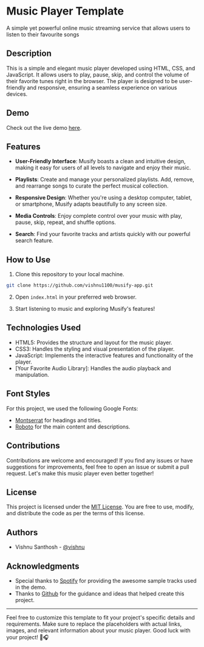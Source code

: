 # Music Player Template 

A simple yet powerful online music streaming service that allows users to listen to their favourite songs 


## Description

This is a simple and elegant music player developed using HTML, CSS, and JavaScript. It allows users to play, pause, skip, and control the volume of their favorite tunes right in the browser. The player is designed to be user-friendly and responsive, ensuring a seamless experience on various devices.

## Demo

Check out the live demo [here](https://vishnu1100.github.io/Responsive_Musicplayer/).

## Features

- **User-Friendly Interface**: Musify boasts a clean and intuitive design, making it easy for users of all levels to navigate and enjoy their music.

- **Playlists**: Create and manage your personalized playlists. Add, remove, and rearrange songs to curate the perfect musical collection.

- **Responsive Design**: Whether you're using a desktop computer, tablet, or smartphone, Musify adapts beautifully to any screen size.

- **Media Controls**: Enjoy complete control over your music with play, pause, skip, repeat, and shuffle options.

- **Search**: Find your favorite tracks and artists quickly with our powerful search feature.

## How to Use

1. Clone this repository to your local machine.
```bash
git clone https://github.com/vishnu1100/musify-app.git
```

2. Open `index.html` in your preferred web browser.

3. Start listening to music and exploring Musify's features!

## Technologies Used

- HTML5: Provides the structure and layout for the music player.
- CSS3: Handles the styling and visual presentation of the player.
- JavaScript: Implements the interactive features and functionality of the player.
- [Your Favorite Audio Library]: Handles the audio playback and manipulation.
## Font Styles

For this project, we used the following Google Fonts:

- [Montserrat](https://fonts.google.com/specimen/Montserrat) for headings and titles.
- [Roboto](https://fonts.google.com/specimen/Roboto) for the main content and descriptions.

## Contributions

Contributions are welcome and encouraged! If you find any issues or have suggestions for improvements, feel free to open an issue or submit a pull request. Let's make this music player even better together!

## License

This project is licensed under the [MIT License](LICENSE). You are free to use, modify, and distribute the code as per the terms of this license.




## Authors

- Vishnu Santhosh  - [@vishnu](https://github.com/vishnu1100)



## Acknowledgments

- Special thanks to [Spotify](https://open.spotify.com/) for providing the awesome sample tracks used in the demo.
- Thanks to [Github](https://www.github.com) for the guidance and ideas that helped create this project.

---

Feel free to customize this template to fit your project's specific details and requirements. Make sure to replace the placeholders with actual links, images, and relevant information about your music player. Good luck with your project! 🎵🎧







